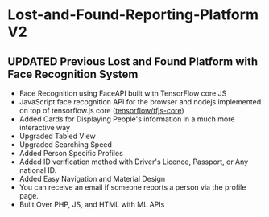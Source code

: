# Lost-and-Found-Reporting-Platform V2

## UPDATED Previous Lost and Found Platform with Face Recognition System


- Face Recognition using FaceAPI built with TensorFlow core JS
- JavaScript face recognition API for the browser and nodejs implemented on top of tensorflow.js core ([tensorflow/tfjs-core](https://github.com/tensorflow/tfjs))
- Added Cards for Displaying People's information in a much more interactive way
- Upgraded Tabled View
- Upgraded Searching Speed
- Added Person Specific Profiles
- Added ID verification method with Driver's Licence, Passport, or Any national ID.
- Added Easy Navigation and Material Design
- You can receive an email if someone reports a person via the profile page.
- Built Over PHP, JS, and HTML with ML APIs
